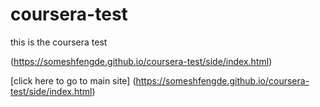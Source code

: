 # coursera-test
this is the coursera test

(https://someshfengde.github.io/coursera-test/side/index.html)

[click here to go to main site]
(https://someshfengde.github.io/coursera-test/side/index.html)





